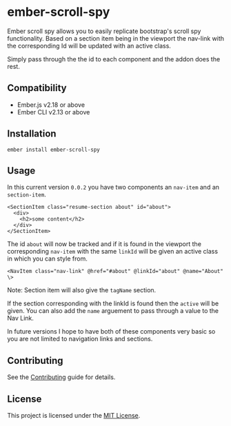 ember-scroll-spy
==============================================================================

Ember scroll spy allows you to easily replicate bootstrap's scroll spy functionality. Based on a section item being in the viewport the nav-link with the corresponding Id will be updated with an active class.

Simply pass through the the id to each component and the addon does the rest.

Compatibility
------------------------------------------------------------------------------

* Ember.js v2.18 or above
* Ember CLI v2.13 or above


Installation
------------------------------------------------------------------------------

```
ember install ember-scroll-spy
```


Usage
------------------------------------------------------------------------------

In this current version `0.0.2` you have two components an `nav-item` and an `section-item`. 
```
<SectionItem class="resume-section about" id="about">
  <div>
    <h2>some content</h2>
  </div>
</SectionItem>
```
The id `about` will now be tracked and if it is found in the viewport the corresponding `nav-item` with the same `linkId` will be given an active class in which you can style from.

```
<NavItem class="nav-link" @href="#about" @linkId="about" @name="About" \>
```
Note: Section item will also give the `tagName` section. 

If the section corresponding with the linkId is found then the `active` will be given. You can also add the `name` arguement to pass through a value to the Nav Link.

In future versions I hope to have both of these components very basic so you are not limited to navigation links and sections.


Contributing
------------------------------------------------------------------------------

See the [Contributing](CONTRIBUTING.md) guide for details.


License
------------------------------------------------------------------------------

This project is licensed under the [MIT License](LICENSE.md).
